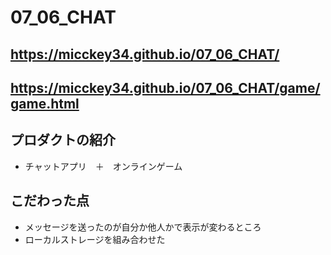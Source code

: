 # 07_06_CHAT
## https://micckey34.github.io/07_06_CHAT/
## https://micckey34.github.io/07_06_CHAT/game/game.html
## プロダクトの紹介
- チャットアプリ　＋　オンラインゲーム
## こだわった点
- メッセージを送ったのが自分か他人かで表示が変わるところ
- ローカルストレージを組み合わせた
